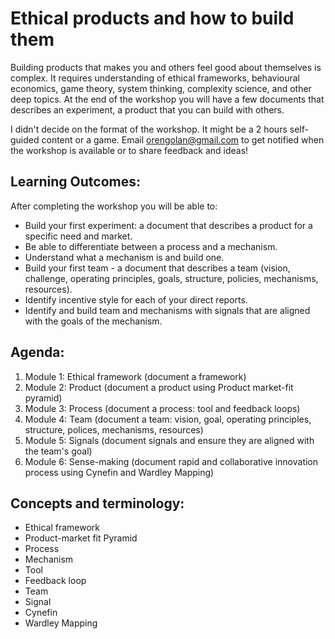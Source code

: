 # Ethical products and how to build them

Building products that makes you and others feel good about themselves is complex. It requires understanding of ethical frameworks, behavioural economics, game theory, system thinking, complexity science, and other deep topics. At the end of the workshop you will have a few documents that describes an experiment, a product that you can build with others.

I didn't decide on the format of the workshop. It might be a 2 hours self-guided content or a game. Email orengolan@gmail.com to get notified when the workshop is available or to share feedback and ideas!

## Learning Outcomes:
After completing the workshop you will be able to:
* Build your first experiment: a document that describes a product for a specific need and market.
* Be able to differentiate between a process and a mechanism.
* Understand what a mechanism is and build one.
* Build your first team - a document that describes a team (vision, challenge, operating principles, goals, structure, policies, mechanisms, resources).
* Identify incentive style for each of your direct reports.
* Identify and build team and mechanisms with signals that are aligned with the goals of the mechanism.

## Agenda:
1. Module 1: Ethical framework (document a framework)
2. Module 2: Product (document a product using Product market-fit pyramid)
2. Module 3: Process (document a process: tool and feedback loops)
2. Module 4: Team (document a team: vision, goal, operating principles, structure, polices, mechanisms, resources)
2. Module 5: Signals (document signals and ensure they are aligned with the team's goal)
2. Module 6: Sense-making (document rapid and collaborative innovation process using Cynefin and Wardley Mapping)

## Concepts and terminology:
* Ethical framework
* Product-market fit Pyramid
* Process
* Mechanism
* Tool
* Feedback loop
* Team
* Signal
* Cynefin
* Wardley Mapping
